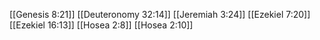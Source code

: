 [[Genesis 8:21]]
[[Deuteronomy 32:14]]
[[Jeremiah 3:24]]
[[Ezekiel 7:20]]
[[Ezekiel 16:13]]
[[Hosea 2:8]]
[[Hosea 2:10]]
